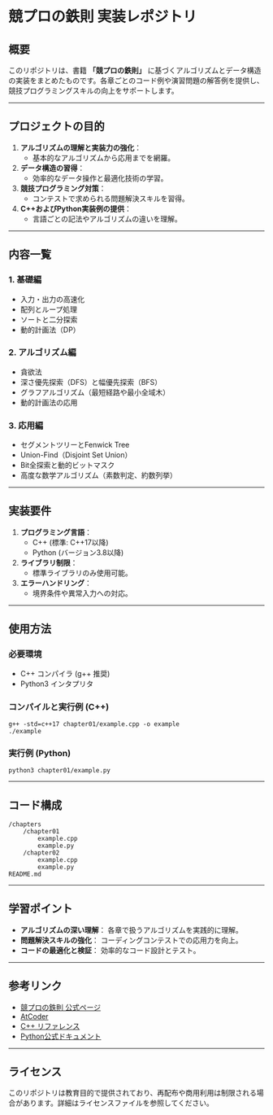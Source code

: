 # 競プロの鉄則 実装レポジトリ

## 概要
このリポジトリは、書籍 **「競プロの鉄則」** に基づくアルゴリズムとデータ構造の実装をまとめたものです。各章ごとのコード例や演習問題の解答例を提供し、競技プログラミングスキルの向上をサポートします。

---

## プロジェクトの目的
1. **アルゴリズムの理解と実装力の強化**：
   - 基本的なアルゴリズムから応用までを網羅。
2. **データ構造の習得**：
   - 効率的なデータ操作と最適化技術の学習。
3. **競技プログラミング対策**：
   - コンテストで求められる問題解決スキルを習得。
4. **C++およびPython実装例の提供**：
   - 言語ごとの記法やアルゴリズムの違いを理解。

---

## 内容一覧
### 1. **基礎編**
- 入力・出力の高速化
- 配列とループ処理
- ソートと二分探索
- 動的計画法（DP）

### 2. **アルゴリズム編**
- 貪欲法
- 深さ優先探索（DFS）と幅優先探索（BFS）
- グラフアルゴリズム（最短経路や最小全域木）
- 動的計画法の応用

### 3. **応用編**
- セグメントツリーとFenwick Tree
- Union-Find（Disjoint Set Union）
- Bit全探索と動的ビットマスク
- 高度な数学アルゴリズム（素数判定、約数列挙）

---

## 実装要件
1. **プログラミング言語**：
   - C++ (標準: C++17以降)
   - Python (バージョン3.8以降)
2. **ライブラリ制限**：
   - 標準ライブラリのみ使用可能。
3. **エラーハンドリング**：
   - 境界条件や異常入力への対応。

---

## 使用方法
### 必要環境
- C++ コンパイラ (g++ 推奨)
- Python3 インタプリタ

### コンパイルと実行例 (C++)
```
g++ -std=c++17 chapter01/example.cpp -o example
./example
```

### 実行例 (Python)
```
python3 chapter01/example.py
```

---

## コード構成
```
/chapters
    /chapter01
        example.cpp
        example.py
    /chapter02
        example.cpp
        example.py
README.md
```

---

## 学習ポイント
- **アルゴリズムの深い理解**：
  各章で扱うアルゴリズムを実践的に理解。
- **問題解決スキルの強化**：
  コーディングコンテストでの応用力を向上。
- **コードの最適化と検証**：
  効率的なコード設計とテスト。

---

## 参考リンク
- [競プロの鉄則 公式ページ](https://example.com)
- [AtCoder](https://atcoder.jp/)
- [C++ リファレンス](https://en.cppreference.com/)
- [Python公式ドキュメント](https://docs.python.org/3/)

---

## ライセンス
このリポジトリは教育目的で提供されており、再配布や商用利用は制限される場合があります。詳細はライセンスファイルを参照してください。

